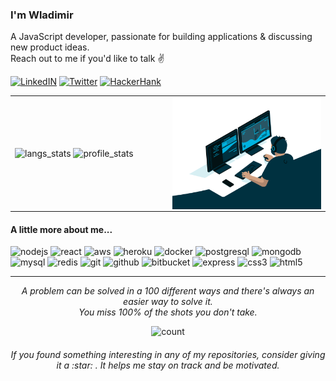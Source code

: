 ### I'm Wladimir
A JavaScript developer, passionate for building applications & discussing new product ideas. 
</br> Reach out to me if you'd like to talk :v:

[![LinkedIN](https://img.shields.io/badge/LinkedIn-0077B5?style=for-the-badge&logo=linkedin&logoColor=white)](https://www.linkedin.com/in/wladimir-filho)
[![Twitter](https://img.shields.io/badge/twitter-%231DA1F2.svg?&style=for-the-badge&logo=twitter&logoColor=white)](https://twitter.com/wladimirgrf)
[![HackerHank](https://img.shields.io/badge/-Hackerrank-2EC866?style=for-the-badge&logo=HackerRank&logoColor=white)](https://www.hackerrank.com/wladimirgrf)

<table>
  <tr>
    <td width="50%">
      <img src="https://github-readme-stats.vercel.app/api/top-langs/?username=wladimirgrf&layout=compact&hide_border=true" alt="langs_stats" />
      <img src="https://github-readme-stats.vercel.app/api?username=wladimirgrf&show_icons=true&hide_border=true" alt="profile_stats" />
    </td>
    <td width="50%"><img align="right" alt="GIF" src=".github/assets/coding.gif"  /></td>
  </tr>
<table>
  
#### A little more about me...
<p>
  <img height="40" src="https://devicon.dev/devicon.git/icons/nodejs/nodejs-original.svg" alt="nodejs"/>
  <img height="40" src="https://devicon.dev/devicon.git/icons/react/react-original.svg" alt="react"/>
  <img height="40" src="https://devicon.dev/devicon.git/icons/amazonwebservices/amazonwebservices-original.svg" alt="aws"/>
  <img height="40" src="https://devicon.dev/devicon.git/icons/heroku/heroku-original.svg" alt="heroku"/>
  <img height="40" src="https://devicon.dev/devicon.git/icons/docker/docker-original.svg" alt="docker"/>
  <img height="40" src="https://devicon.dev/devicon.git/icons/postgresql/postgresql-original.svg" alt="postgresql"/>
  <img height="40" src="https://devicon.dev/devicon.git/icons/mongodb/mongodb-original.svg" alt="mongodb"/>
  <img height="40" src="https://devicon.dev/devicon.git/icons/mysql/mysql-original.svg" alt="mysql"/>
  <img height="40" src="https://devicon.dev/devicon.git/icons/redis/redis-original.svg" alt="redis"/>
  <img height="40" src="https://devicon.dev/devicon.git/icons/git/git-original.svg" alt="git"/>
  <img height="40" src="https://devicon.dev/devicon.git/icons/github/github-original.svg" alt="github"/>
  <img height="40" src="https://devicon.dev/devicon.git/icons/bitbucket/bitbucket-original.svg" alt="bitbucket"/>
  <img height="40" src="https://devicon.dev/devicon.git/icons/express/express-original.svg" alt="express"/>
  <img height="40" src="https://devicon.dev/devicon.git/icons/css3/css3-original.svg" alt="css3"/>
  <img height="40" src="https://devicon.dev/devicon.git/icons/html5/html5-original.svg" alt="html5"/>
</p>

-----------------

<p align="center">
  <i>A problem can be solved in a 100 different ways and there's always an easier way to solve it.</i>
  <br>
  <i>You miss 100% of the shots you don't take.</i>
<p>

<p align="center">
  <img src="https://count.getloli.com/get/@:wladimirgrf?theme=moebooru" alt="count"/>
</p>

<h6 align="center">If you found something interesting in any of my repositories, consider giving it a :star:&nbsp;. It helps me stay on track and be motivated.</h6>
